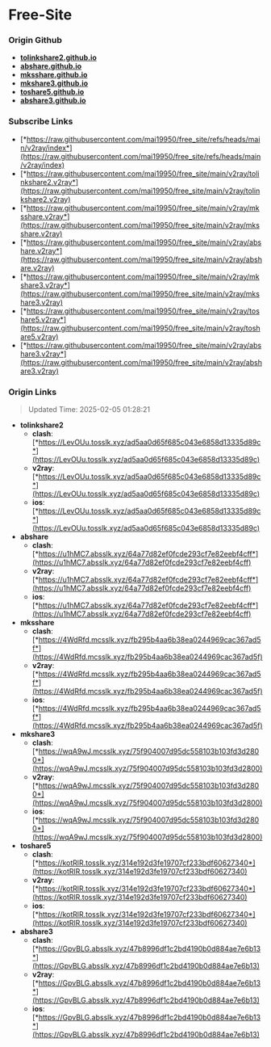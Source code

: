 # Free-Site

### Origin Github

- [**tolinkshare2.github.io**](https://github.com/tolinkshare2/tolinkshare2.github.io)
- [**abshare.github.io**](https://github.com/abshare/abshare.github.io)
- [**mksshare.github.io**](https://github.com/mksshare/mksshare.github.io)
- [**mkshare3.github.io**](https://github.com/mkshare3/mkshare3.github.io)
- [**toshare5.github.io**](https://github.com/toshare5/toshare5.github.io)
- [**abshare3.github.io**](https://github.com/abshare3/abshare3.github.io)

### Subscribe Links

- [*https://raw.githubusercontent.com/mai19950/free_site/refs/heads/main/v2ray/index*](https://raw.githubusercontent.com/mai19950/free_site/refs/heads/main/v2ray/index)
- [*https://raw.githubusercontent.com/mai19950/free_site/main/v2ray/tolinkshare2.v2ray*](https://raw.githubusercontent.com/mai19950/free_site/main/v2ray/tolinkshare2.v2ray)
- [*https://raw.githubusercontent.com/mai19950/free_site/main/v2ray/mksshare.v2ray*](https://raw.githubusercontent.com/mai19950/free_site/main/v2ray/mksshare.v2ray)
- [*https://raw.githubusercontent.com/mai19950/free_site/main/v2ray/abshare.v2ray*](https://raw.githubusercontent.com/mai19950/free_site/main/v2ray/abshare.v2ray)
- [*https://raw.githubusercontent.com/mai19950/free_site/main/v2ray/mkshare3.v2ray*](https://raw.githubusercontent.com/mai19950/free_site/main/v2ray/mkshare3.v2ray)
- [*https://raw.githubusercontent.com/mai19950/free_site/main/v2ray/toshare5.v2ray*](https://raw.githubusercontent.com/mai19950/free_site/main/v2ray/toshare5.v2ray)
- [*https://raw.githubusercontent.com/mai19950/free_site/main/v2ray/abshare3.v2ray*](https://raw.githubusercontent.com/mai19950/free_site/main/v2ray/abshare3.v2ray)

### Origin Links

> Updated Time: 2025-02-05 01:28:21

- **tolinkshare2**
  - **clash**: [*https://LevOUu.tosslk.xyz/ad5aa0d65f685c043e6858d13335d89c*](https://LevOUu.tosslk.xyz/ad5aa0d65f685c043e6858d13335d89c)
  - **v2ray**: [*https://LevOUu.tosslk.xyz/ad5aa0d65f685c043e6858d13335d89c*](https://LevOUu.tosslk.xyz/ad5aa0d65f685c043e6858d13335d89c)
  - **ios**: [*https://LevOUu.tosslk.xyz/ad5aa0d65f685c043e6858d13335d89c*](https://LevOUu.tosslk.xyz/ad5aa0d65f685c043e6858d13335d89c)
- **abshare**
  - **clash**: [*https://u1hMC7.absslk.xyz/64a77d82ef0fcde293cf7e82eebf4cff*](https://u1hMC7.absslk.xyz/64a77d82ef0fcde293cf7e82eebf4cff)
  - **v2ray**: [*https://u1hMC7.absslk.xyz/64a77d82ef0fcde293cf7e82eebf4cff*](https://u1hMC7.absslk.xyz/64a77d82ef0fcde293cf7e82eebf4cff)
  - **ios**: [*https://u1hMC7.absslk.xyz/64a77d82ef0fcde293cf7e82eebf4cff*](https://u1hMC7.absslk.xyz/64a77d82ef0fcde293cf7e82eebf4cff)
- **mksshare**
  - **clash**: [*https://4WdRfd.mcsslk.xyz/fb295b4aa6b38ea0244969cac367ad5f*](https://4WdRfd.mcsslk.xyz/fb295b4aa6b38ea0244969cac367ad5f)
  - **v2ray**: [*https://4WdRfd.mcsslk.xyz/fb295b4aa6b38ea0244969cac367ad5f*](https://4WdRfd.mcsslk.xyz/fb295b4aa6b38ea0244969cac367ad5f)
  - **ios**: [*https://4WdRfd.mcsslk.xyz/fb295b4aa6b38ea0244969cac367ad5f*](https://4WdRfd.mcsslk.xyz/fb295b4aa6b38ea0244969cac367ad5f)
- **mkshare3**
  - **clash**: [*https://wqA9wJ.mcsslk.xyz/75f904007d95dc558103b103fd3d2800*](https://wqA9wJ.mcsslk.xyz/75f904007d95dc558103b103fd3d2800)
  - **v2ray**: [*https://wqA9wJ.mcsslk.xyz/75f904007d95dc558103b103fd3d2800*](https://wqA9wJ.mcsslk.xyz/75f904007d95dc558103b103fd3d2800)
  - **ios**: [*https://wqA9wJ.mcsslk.xyz/75f904007d95dc558103b103fd3d2800*](https://wqA9wJ.mcsslk.xyz/75f904007d95dc558103b103fd3d2800)
- **toshare5**
  - **clash**: [*https://kotRlR.tosslk.xyz/314e192d3fe19707cf233bdf60627340*](https://kotRlR.tosslk.xyz/314e192d3fe19707cf233bdf60627340)
  - **v2ray**: [*https://kotRlR.tosslk.xyz/314e192d3fe19707cf233bdf60627340*](https://kotRlR.tosslk.xyz/314e192d3fe19707cf233bdf60627340)
  - **ios**: [*https://kotRlR.tosslk.xyz/314e192d3fe19707cf233bdf60627340*](https://kotRlR.tosslk.xyz/314e192d3fe19707cf233bdf60627340)
- **abshare3**
  - **clash**: [*https://GpvBLG.absslk.xyz/47b8996df1c2bd4190b0d884ae7e6b13*](https://GpvBLG.absslk.xyz/47b8996df1c2bd4190b0d884ae7e6b13)
  - **v2ray**: [*https://GpvBLG.absslk.xyz/47b8996df1c2bd4190b0d884ae7e6b13*](https://GpvBLG.absslk.xyz/47b8996df1c2bd4190b0d884ae7e6b13)
  - **ios**: [*https://GpvBLG.absslk.xyz/47b8996df1c2bd4190b0d884ae7e6b13*](https://GpvBLG.absslk.xyz/47b8996df1c2bd4190b0d884ae7e6b13)
